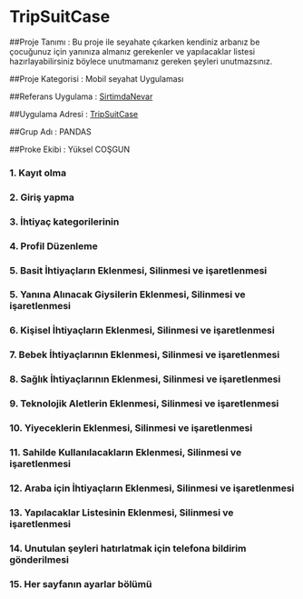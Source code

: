 # TripSuitCase

##Proje Tanımı : Bu proje ile seyahate çıkarken kendiniz arbanız be çocuğunuz için yanınıza almanız gerekenler ve yapılacaklar listesi hazırlayabilirsiniz böylece unutmamanız gereken şeyleri unutmazsınız.

##Proje Kategorisi : Mobil seyahat Uygulaması

##Referans Uygulama : [SirtimdaNevar](https://github.com/Yukselcsgn/SirtimdaNeVar)

##Uygulama Adresi : [TripSuitCase](https://github.com/Yukselcsgn/TripSuitCase)

##Grup Adı : PANDAS

##Proke Ekibi : Yüksel COŞGUN

### 1. Kayıt olma
### 2. Giriş yapma
### 3. İhtiyaç kategorilerinin 
### 4. Profil Düzenleme
### 5. Basit İhtiyaçların Eklenmesi, Silinmesi ve işaretlenmesi
### 5. Yanına Alınacak Giysilerin Eklenmesi, Silinmesi ve işaretlenmesi
### 6. Kişisel İhtiyaçların Eklenmesi, Silinmesi ve işaretlenmesi
### 7. Bebek İhtiyaçlarının Eklenmesi, Silinmesi ve işaretlenmesi
### 8. Sağlık İhtiyaçlarının Eklenmesi, Silinmesi ve işaretlenmesi
### 9. Teknolojik Aletlerin Eklenmesi, Silinmesi ve işaretlenmesi
### 10. Yiyeceklerin Eklenmesi, Silinmesi ve işaretlenmesi
### 11. Sahilde Kullanılacakların Eklenmesi, Silinmesi ve işaretlenmesi
### 12. Araba için İhtiyaçların Eklenmesi, Silinmesi ve işaretlenmesi
### 13. Yapılacaklar Listesinin Eklenmesi, Silinmesi ve işaretlenmesi
### 14. Unutulan şeyleri hatırlatmak için telefona bildirim gönderilmesi
### 15. Her sayfanın ayarlar bölümü


